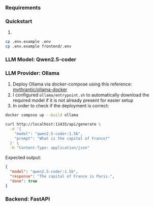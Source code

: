 
### Requirements


### Quickstart
1. 
```bash
cp .env.example .env
cp .env.example frontend/.env
```
### LLM Model: Qwen2.5-coder


### LLM Provider: Ollama
1. Deploy Ollama via docker-compose using this reference: [mythrantic/ollama-docker](https://github.com/mythrantic/ollama-docker)
2. I configured `ollama/entrypoint.sh` to automatically download the required model if it is not already present for easier setup
3. In order to check if the deployment is correct:
```bash
docker compose up --build ollama
```
```bash
curl http://localhost:11435/api/generate \
  -d '{
    "model": "qwen2.5-coder:1.5b",
    "prompt": "What is the capital of France?"
  }' \
  -H "Content-Type: application/json"
```

Expected output:
```json
{
  "model": "qwen2.5-coder:1.5b",
  "response": "The capital of France is Paris.",
  "done": true
}
```

### Backend: FastAPI

